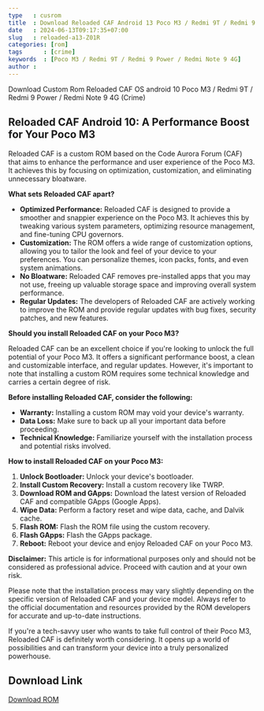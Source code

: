 ```yaml
---
type   : cusrom
title  : Download Reloaded CAF Android 13 Poco M3 / Redmi 9T / Redmi 9 Power / Redmi Note 9 4G
date   : 2024-06-13T09:17:35+07:00
slug   : reloaded-a13-Z01R
categories: [rom]
tags      : [crime]
keywords  : [Poco M3 / Redmi 9T / Redmi 9 Power / Redmi Note 9 4G]
author : 
---
```


Download Custom Rom Reloaded CAF OS android 10 Poco M3 / Redmi 9T / Redmi 9 Power / Redmi Note 9 4G (Crime)

## Reloaded CAF Android 10: A Performance Boost for Your Poco M3

Reloaded CAF is a custom ROM based on the Code Aurora Forum (CAF) that aims to enhance the performance and user experience of the Poco M3. It achieves this by focusing on optimization, customization, and eliminating unnecessary bloatware.

**What sets Reloaded CAF apart?**

* **Optimized Performance:** Reloaded CAF is designed to provide a smoother and snappier experience on the Poco M3. It achieves this by tweaking various system parameters, optimizing resource management, and fine-tuning CPU governors.
* **Customization:** The ROM offers a wide range of customization options, allowing you to tailor the look and feel of your device to your preferences. You can personalize themes, icon packs, fonts, and even system animations.
* **No Bloatware:** Reloaded CAF removes pre-installed apps that you may not use, freeing up valuable storage space and improving overall system performance.
* **Regular Updates:** The developers of Reloaded CAF are actively working to improve the ROM and provide regular updates with bug fixes, security patches, and new features.

**Should you install Reloaded CAF on your Poco M3?**

Reloaded CAF can be an excellent choice if you're looking to unlock the full potential of your Poco M3. It offers a significant performance boost, a clean and customizable interface, and regular updates. However, it's important to note that installing a custom ROM requires some technical knowledge and carries a certain degree of risk.

**Before installing Reloaded CAF, consider the following:**

* **Warranty:** Installing a custom ROM may void your device's warranty.
* **Data Loss:** Make sure to back up all your important data before proceeding.
* **Technical Knowledge:** Familiarize yourself with the installation process and potential risks involved.

**How to install Reloaded CAF on your Poco M3:**

1. **Unlock Bootloader:** Unlock your device's bootloader.
2. **Install Custom Recovery:** Install a custom recovery like TWRP.
3. **Download ROM and GApps:** Download the latest version of Reloaded CAF and compatible GApps (Google Apps).
4. **Wipe Data:** Perform a factory reset and wipe data, cache, and Dalvik cache.
5. **Flash ROM:** Flash the ROM file using the custom recovery.
6. **Flash GApps:** Flash the GApps package.
7. **Reboot:** Reboot your device and enjoy Reloaded CAF on your Poco M3.

**Disclaimer:** This article is for informational purposes only and should not be considered as professional advice. Proceed with caution and at your own risk.

Please note that the installation process may vary slightly depending on the specific version of Reloaded CAF and your device model. Always refer to the official documentation and resources provided by the ROM developers for accurate and up-to-date instructions.

If you're a tech-savvy user who wants to take full control of their Poco M3, Reloaded CAF is definitely worth considering. It opens up a world of possibilities and can transform your device into a truly personalized powerhouse.


## Download Link
[Download ROM](https://sourceforge.net/project/reloaded-caf/chime/)

